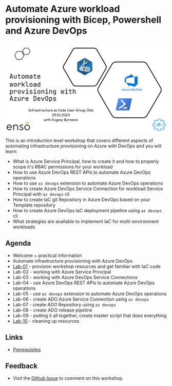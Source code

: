 # Automate Azure workload provisioning with Bicep, Powershell and Azure DevOps

![logo](images/logo.jpg)

This is an introduction level workshop that covers different aspects of automating infrastructure provisioning on Azure with DevOps and you will learn:

* What is Azure Service Principal, how to create it and how to properly scope it's RBAC permissions for your workload
* How to use Azure DevOps REST APIs to automate Azure DevOps operations
* How to use `az devops` extension to automate Azure DevOps operations 
* How to create Azure DevOps Service Connection for workload Service Principal with `az devops` cli
* How to create IaC git Repository in Azure DevOps based on your Template repository
* How to create Azure DevOps IaC deployment pipeline using `az devops` cli
* What strategies are available to implement IaC for multi-environment workloads


## Agenda
 
 * Welcome + practical information
 * Automate infrastructure provisioning with Azure DevOps
 * [Lab-01](labs/lab-01/readme.md) - provision workshop resources and get familiar with IaC code
 * Lab-02 - working with Azure Service Principal
 * Lab-03 - working with Azure DevOps Service Connections
 * Lab-04 - use Azure DevOps REST APIs to automate Azure DevOps operations
 * Lab-05 - use `az devops` extension to automate Azure DevOps operations 
 * Lab-06 - create ADO Azure Service Connection using `az devops`
 * Lab-07 - create ADO Repository using `az devops`
 * Lab-08 - create ADO release pipeline
 * Lab-09 - putting it all together, create master script that does everything
 * [Lab-10](labs/lab-08/readme.md) - cleaning up resources

 
## Links

* [Prerequisites](prerequisites.md)


## Feedback

* Visit the [Github Issue](https://github.com/evgenyb/iac-workshops/issues/1) to comment on this workshop. 
